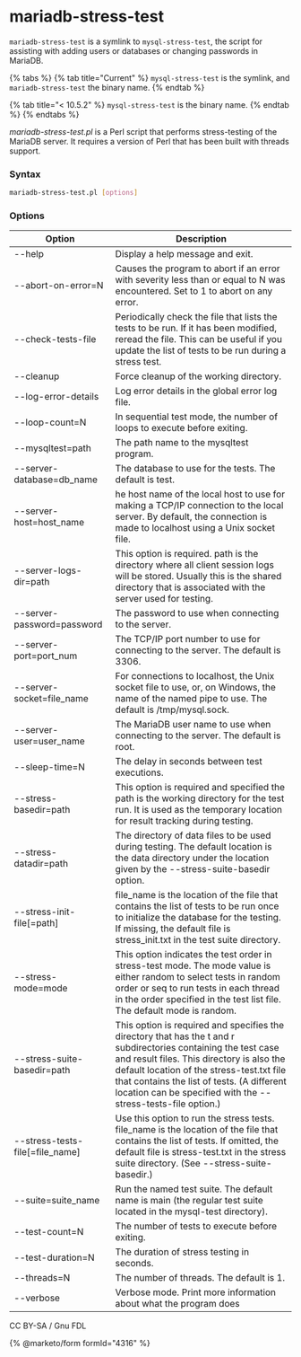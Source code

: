 # mariadb-stress-test

`mariadb-stress-test` is a symlink to `mysql-stress-test`, the script for assisting with adding users or databases or changing passwords in MariaDB.

{% tabs %}
{% tab title="Current" %}
&#x20;`mysql-stress-test` is the symlink, and `mariadb-stress-test` the binary name.
{% endtab %}

{% tab title="< 10.5.2" %}
&#x20;`mysql-stress-test` is the binary name.
{% endtab %}
{% endtabs %}

_mariadb-stress-test.pl_ is a Perl script that performs stress-testing of the MariaDB server. It requires a version of Perl that has been built with threads support.

### Syntax

```bash
mariadb-stress-test.pl [options]
```

### Options

| Option                            | Description                                                                                                                                                                                                                                                                                                              |
| --------------------------------- | ------------------------------------------------------------------------------------------------------------------------------------------------------------------------------------------------------------------------------------------------------------------------------------------------------------------------ |
| --help                            | Display a help message and exit.                                                                                                                                                                                                                                                                                         |
| --abort-on-error=N                | Causes the program to abort if an error with severity less than or equal to N was encountered. Set to 1 to abort on any error.                                                                                                                                                                                           |
| --check-tests-file                | Periodically check the file that lists the tests to be run. If it has been modified, reread the file. This can be useful if you update the list of tests to be run during a stress test.                                                                                                                                 |
| --cleanup                         | Force cleanup of the working directory.                                                                                                                                                                                                                                                                                  |
| --log-error-details               | Log error details in the global error log file.                                                                                                                                                                                                                                                                          |
| --loop-count=N                    | In sequential test mode, the number of loops to execute before exiting.                                                                                                                                                                                                                                                  |
| --mysqltest=path                  | The path name to the mysqltest program.                                                                                                                                                                                                                                                                                  |
| --server-database=db\_name        | The database to use for the tests. The default is test.                                                                                                                                                                                                                                                                  |
| --server-host=host\_name          | he host name of the local host to use for making a TCP/IP connection to the local server. By default, the connection is made to localhost using a Unix socket file.                                                                                                                                                      |
| --server-logs-dir=path            | This option is required. path is the directory where all client session logs will be stored. Usually this is the shared directory that is associated with the server used for testing.                                                                                                                                   |
| --server-password=password        | The password to use when connecting to the server.                                                                                                                                                                                                                                                                       |
| --server-port=port\_num           | The TCP/IP port number to use for connecting to the server. The default is 3306.                                                                                                                                                                                                                                         |
| --server-socket=file\_name        | For connections to localhost, the Unix socket file to use, or, on Windows, the name of the named pipe to use. The default is /tmp/mysql.sock.                                                                                                                                                                            |
| --server-user=user\_name          | The MariaDB user name to use when connecting to the server. The default is root.                                                                                                                                                                                                                                         |
| --sleep-time=N                    | The delay in seconds between test executions.                                                                                                                                                                                                                                                                            |
| --stress-basedir=path             | This option is required and specified the path is the working directory for the test run. It is used as the temporary location for result tracking during testing.                                                                                                                                                       |
| --stress-datadir=path             | The directory of data files to be used during testing. The default location is the data directory under the location given by the --stress-suite-basedir option.                                                                                                                                                         |
| --stress-init-file\[=path]        | file\_name is the location of the file that contains the list of tests to be run once to initialize the database for the testing. If missing, the default file is stress\_init.txt in the test suite directory.                                                                                                          |
| --stress-mode=mode                | This option indicates the test order in stress-test mode. The mode value is either random to select tests in random order or seq to run tests in each thread in the order specified in the test list file. The default mode is random.                                                                                   |
| --stress-suite-basedir=path       | This option is required and specifies the directory that has the t and r subdirectories containing the test case and result files. This directory is also the default location of the stress-test.txt file that contains the list of tests. (A different location can be specified with the --stress-tests-file option.) |
| --stress-tests-file\[=file\_name] | Use this option to run the stress tests. file\_name is the location of the file that contains the list of tests. If omitted, the default file is stress-test.txt in the stress suite directory. (See --stress-suite-basedir.)                                                                                            |
| --suite=suite\_name               | Run the named test suite. The default name is main (the regular test suite located in the mysql-test directory).                                                                                                                                                                                                         |
| --test-count=N                    | The number of tests to execute before exiting.                                                                                                                                                                                                                                                                           |
| --test-duration=N                 | The duration of stress testing in seconds.                                                                                                                                                                                                                                                                               |
| --threads=N                       | The number of threads. The default is 1.                                                                                                                                                                                                                                                                                 |
| --verbose                         | Verbose mode. Print more information about what the program does                                                                                                                                                                                                                                                         |

CC BY-SA / Gnu FDL

{% @marketo/form formId="4316" %}
